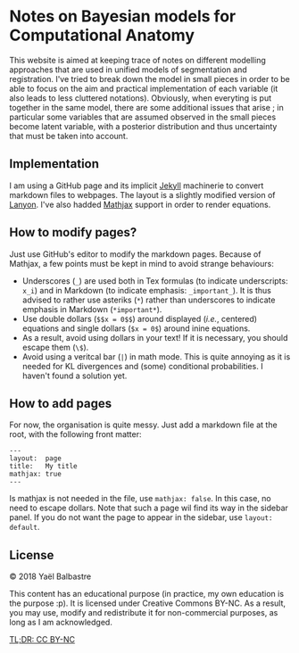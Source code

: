 # Notes on Bayesian models for Computational Anatomy

This website is aimed at keeping trace of notes on different modelling approaches that are used in unified models of segmentation and registration. I've tried to break down the model in small pieces in order to be able to focus on the aim and practical implementation of each variable (it also leads to less cluttered notations). Obviously, when everyting is put together in the same model, there are some additional issues that arise ; in particular some variables that are assumed observed in the small pieces become latent variable, with a posterior distribution and thus uncertainty that must be taken into account.

## Implementation

I am using a GitHub page and its implicit [Jekyll](https://jekyllrb.com) machinerie to convert markdown files to webpages. The layout is a slightly modified version of [Lanyon](https://github.com/poole/lanyon). I've also hadded [Mathjax](https://www.mathjax.org) support in order to render equations.

## How to modify pages?

Just use GitHub's editor to modify the markdown pages. Because of Mathjax, a few points must be kept in mind to avoid strange behaviours:
- Underscores (`_`) are used both in Tex formulas (to indicate underscripts: `x_i`) and in Markdown (to indicate emphasis: `_important_`). It is thus advised to rather use asteriks (`*`) rather than underscores to indicate emphasis in Markdown (`*important*`).
- Use double dollars (`$$x = 0$$`) around displayed (*i.e.*, centered) equations and single dollars (`$x = 0$`) around inine equations.
- As a result, avoid using dollars in your text! If it is necessary, you should escape them (`\$`).
- Avoid using a veritcal bar (`|`) in math mode. This is quite annoying as it is needed for KL divergences and (some) conditional probabilities. I haven't found a solution yet.

## How to add pages

For now, the organisation is quite messy. Just add a markdown file at the root, with the following front matter:
```
---
layout:  page
title:   My title
mathjax: true
---
```
Is mathjax is not needed in the file, use `mathjax: false`. In this case, no need to escape dollars. Note that such a page wil find its way in the sidebar panel. If you do not want the page to appear in the sidebar, use `layout: default`.

## License

&copy; 2018 Yaël Balbastre

This content has an educational purpose (in practice, my own education is the purpose :p). It is licensed under Creative Commons BY-NC. As a result, you may use, modify and redistribute it for non-commercial purposes, as long as I am acknowledged.

[TL;DR: CC BY-NC](https://tldrlegal.com/license/creative-commons-attribution-noncommercial-4.0-international-(cc-by-nc-4.0))
